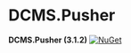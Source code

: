 # DCMS.Pusher

**DCMS.Pusher (3.1.2)**
[![NuGet](https://img.shields.io/nuget/v/DCMS.Pusher.svg?label=NuGet)](https://www.nuget.org/packages/DCMS.Pusher/3.1.2)
